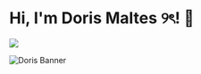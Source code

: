 # Hi, I'm Doris Maltes ୨ৎ! 👋




<img src="https://media3.giphy.com/media/aUovxH8Vf9qDu/giphy.gif"/>

![Doris Banner](https://drive.google.com/uc?export=view&id=1hrPMoMJh7l2b8zfcG2oxITf3RZiM782J)




